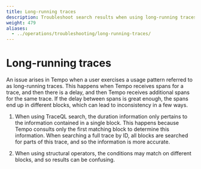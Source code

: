 ```yaml
---
title: Long-running traces
description: Troubleshoot search results when using long-running traces
weight: 479
aliases:
  - ../operations/troubleshooting/long-running-traces/
---
```


# Long-running traces

An issue arises in Tempo when a user exercises a usage pattern referred to as
long-running traces. This happens when Tempo receives spans for a
trace, and then there is a delay, and then Tempo receives additional spans for
the same trace. If the delay between spans is great enough, the spans end up in
different blocks, which can lead to inconsistency in a few ways.

1. When using TraceQL search, the duration information only pertains to the
   information contained in a single block. This happens because Tempo consults
   only the first matching block to determine this information. When searching a full
   trace by ID, all blocks are searched for parts of this trace,
   and so the information is more accurate.

1. When using structural operators, the conditions may match on different
   blocks, and so results can be confusing.
